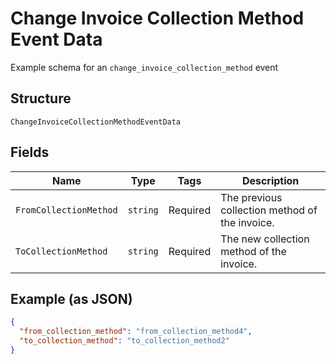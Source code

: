 
# Change Invoice Collection Method Event Data

Example schema for an `change_invoice_collection_method` event

## Structure

`ChangeInvoiceCollectionMethodEventData`

## Fields

| Name | Type | Tags | Description |
|  --- | --- | --- | --- |
| `FromCollectionMethod` | `string` | Required | The previous collection method of the invoice. |
| `ToCollectionMethod` | `string` | Required | The new collection method of the invoice. |

## Example (as JSON)

```json
{
  "from_collection_method": "from_collection_method4",
  "to_collection_method": "to_collection_method2"
}
```

